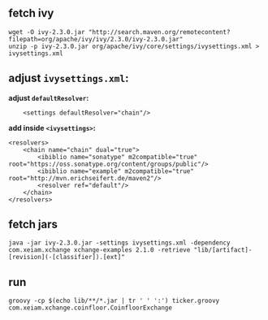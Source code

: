 fetch ivy
---

    wget -O ivy-2.3.0.jar "http://search.maven.org/remotecontent?filepath=org/apache/ivy/ivy/2.3.0/ivy-2.3.0.jar"
    unzip -p ivy-2.3.0.jar org/apache/ivy/core/settings/ivysettings.xml > ivysettings.xml

adjust `ivysettings.xml`:
---

**adjust `defaultResolver`:**

        <settings defaultResolver="chain"/>

**add inside `<ivysettings>`:**


    <resolvers>
        <chain name="chain" dual="true">
            <ibiblio name="sonatype" m2compatible="true" root="https://oss.sonatype.org/content/groups/public"/>
            <ibiblio name="example" m2compatible="true" root="http://mvn.erichseifert.de/maven2"/>
            <resolver ref="default"/>
        </chain>
    </resolvers>

fetch jars
---

    java -jar ivy-2.3.0.jar -settings ivysettings.xml -dependency com.xeiam.xchange xchange-examples 2.1.0 -retrieve "lib/[artifact]-[revision](-[classifier]).[ext]"

run
---

    groovy -cp $(echo lib/**/*.jar | tr ' ' ':') ticker.groovy com.xeiam.xchange.coinfloor.CoinfloorExchange
